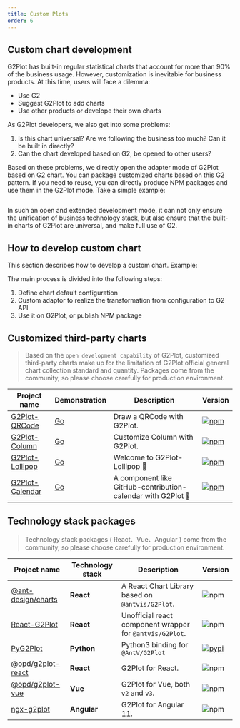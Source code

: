 ```yaml
---
title: Custom Plots
order: 6
---
```


## Custom chart development

G2Plot has built-in regular statistical charts that account for more than 90% of the business usage. However, customization is inevitable for business products. At this time, users will face a dilemma:

*   Use G2
*   Suggest G2Plot to add charts
*   Use other products or develope their own charts

As G2Plot developers, we also get into some problems:

1.  Is this chart universal? Are we following the business too much? Can it be built in directly?
2.  Can the chart developed based on G2, be opened to other users?

Based on these problems, we directly open the adapter mode of G2Plot based on G2 chart. You can package customized charts based on this G2 pattern. If you need to reuse, you can directly produce NPM packages and use them in the G2Plot mode. Take a simple example:

```ts
```

In such an open and extended development mode, it can not only ensure the unification of business technology stack, but also ensure that the built-in charts of G2Plot are universal, and make full use of G2.

## How to develop custom chart

This section describes how to develop a custom chart. Example:

<playground path="plugin/basic/demo/hill-column.js"></playground>

The main process is divided into the following steps:

1.  Define chart default configuration
2.  Custom adaptor to realize the transformation from configuration to G2 API
3.  Use it on G2Plot, or publish NPM package

## Customized third-party charts

> Based on the `open development capability` of G2Plot, customized third-party charts make up for the limitation of G2Plot official general chart collection standard and quantity. Packages come from the community, so please choose carefully for production environment.

| Project name                                                     | Demonstration                                       | Description                   | Version                                                                                                   |
| ---------------------------------------------------------------- | --------------------------------------------------- | ----------------------------- | --------------------------------------------------------------------------------------------------------- |
| [G2Plot-QRCode](https://github.com/hustcc/G2Plot-QRCode)         | [Go](https://git.hust.cc/G2Plot-QRCode)             | Draw a QRCode with G2Plot.    | [![npm](https://img.shields.io/npm/v/g2plot-qrcode.svg)](https://www.npmjs.com/package/g2plot-qrcode)     |
| [G2Plot-Column](https://github.com/yujs/G2Plot-Column)           | [Go](https://yujs.github.io/G2Plot-Column/)         | Customize Column with G2Plot. | [![npm](https://img.shields.io/npm/v/g2plot-column.svg)](https://www.npmjs.com/package/g2plot-column)     |
| [G2Plot-Lollipop](https://github.com/MrSmallLiu/G2Plot-Lollipop) | [Go](https://mrsmallliu.github.io/G2Plot-Lollipop/) | Welcome to G2Plot-Lollipop 👋 | [![npm](https://img.shields.io/npm/v/g2plot-lollipop.svg)](https://www.npmjs.com/package/g2plot-lollipop) |
| [G2Plot-Calendar](https://github.com/visiky/G2Plot-Calendar) | [Go](https://visiky.github.io/g2plot-calendar/) | A component like GitHub-contribution-calendar with G2Plot 📅 | [![npm](https://img.shields.io/npm/v/g2plot-calendar.svg)](https://www.npmjs.com/package/g2plot-calendar) |

## Technology stack packages

> Technology stack packages ( React、Vue、Angular ) come from the community, so please choose carefully for production environment.

| Project name                                                          | Technology stack | Description                                              | Version                                                                                      |
| --------------------------------------------------------------------- | ---------------- | -------------------------------------------------------- | -------------------------------------------------------------------------------------------- |
| [@ant-design/charts](https://github.com/ant-design/ant-design-charts) | **React**        | A React Chart Library based on `@antvis/G2Plot`.         | ![npm](https://img.shields.io/npm/v/@ant-design/charts)                                      |
| [React-G2Plot](https://github.com/hustcc/React-G2Plot)                | **React**        | Unofficial react component wrapper for `@antvis/G2Plot`. | ![npm](https://img.shields.io/npm/v/react-g2plot.svg)                                        |
| [PyG2Plot](https://github.com/hustcc/PyG2Plot)                        | **Python**       | Python3 binding for `@AntV/G2Plot`                       | [![pypi](https://img.shields.io/pypi/v/pyg2plot.svg)](https://pypi.python.org/pypi/pyg2plot) |
| [@opd/g2plot-react](https://github.com/open-data-plan/g2plot-react)   | **React**        | G2Plot for React.                                        | ![npm](https://img.shields.io/npm/v/@opd/g2plot-react.svg)                                   |
| [@opd/g2plot-vue](https://github.com/open-data-plan/g2plot-vue)       | **Vue**          | G2Plot for Vue, both `v2` and `v3`.                      | ![npm](https://img.shields.io/npm/v/@opd/g2plot-vue.svg)                                     |
| [ngx-g2plot](https://github.com/stack-stark/ngx-g2plot)               | **Angular**      | G2Plot for Angular 11.                                   | ![npm](https://img.shields.io/npm/v/ngx-g2plot.svg)                                          |
